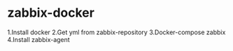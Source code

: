 # zabbix-docker
1.Install docker
2.Get yml from zabbix-repository
3.Docker-compose zabbix
4.Install zabbix-agent

